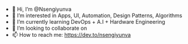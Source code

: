 - 👋 Hi, I’m @Nsengiyunva
- 👀 I’m interested in Apps, UI, Automation, Design Patterns, Algorithms
- 🌱 I’m currently learning DevOps + A.I + Hardware Engineering
- 💞️ I’m looking to collaborate on 
- 📫 How to reach me: https://dev.to/nsengiyunva

<!---
Nsengiyunva/Nsengiyunva is a ✨ special ✨ repository because its `README.md` (this file) appears on your GitHub profile.
You can click the Preview link to take a look at your changes.
--->
